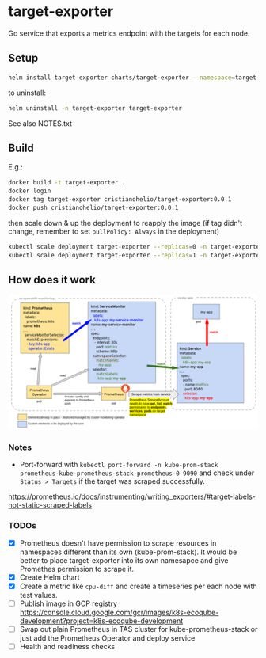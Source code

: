 # target-exporter

Go service that exports a metrics endpoint with the targets for each node.

## Setup

```bash
helm install target-exporter charts/target-exporter --namespace=target-exporter --create-namespace 
```

to uninstall:

```bash
helm uninstall -n target-exporter target-exporter
```

See also NOTES.txt

## Build

E.g.:

```bash
docker build -t target-exporter .
docker login
docker tag target-exporter cristianohelio/target-exporter:0.0.1
docker push cristianohelio/target-exporter:0.0.1
```

then scale down & up the deployment to reapply the image (if tag didn't change, remember to set `pullPolicy: Always` in
the deployment)

```bash
kubectl scale deployment target-exporter --replicas=0 -n target-exporter 
kubectl scale deployment target-exporter --replicas=1 -n target-exporter 
```

## How does it work

![Overview of ServiceMonitor tagging and related elements](servicemonitor.png)

### Notes

- Port-forward with `kubectl port-forward -n kube-prom-stack prometheus-kube-prometheus-stack-prometheus-0 9090`
  and check under `Status > Targets` if the target was scraped successfully.

https://prometheus.io/docs/instrumenting/writing_exporters/#target-labels-not-static-scraped-labels

### TODOs

- [x] Prometheus doesn't have permission to scrape resources in namespaces different than its own (kube-prom-stack). It
  would be better to place target-exporter into its own namesapce and give Promethes permission to scrape it.
- [x] Create Helm chart
- [x] Create a metric like `cpu-diff` and create a timeseries per each node with test values.
- [ ] Publish image in GCP
  registry https://console.cloud.google.com/gcr/images/k8s-ecoqube-development?project=k8s-ecoqube-development
- [ ] Swap out plain Prometheus in TAS cluster for kube-prometheus-stack or just add the Prometheus Operator and deploy
  service
- [ ] Health and readiness checks